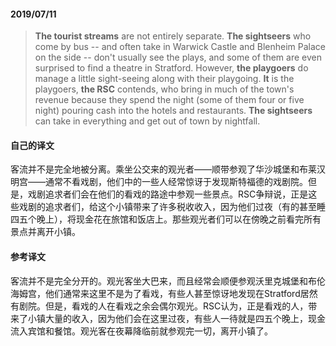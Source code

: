 #### 2019/07/11

>**The tourist streams** are not entirely separate. **The sightseers** who come by bus -- and often take in Warwick Castle and Blenheim Palace on the side -- don't usually see the plays, and some of them are even surprised to find a theatre in Stratford. However, **the playgoers** do manage a little sight-seeing along with their playgoing. **It** is the playgoers, **the RSC** contends, who bring in much of the town's revenue because they spend the night (some of them four or five night) pouring cash into the hotels and restaurants. **The sightseers** can take in everything and get out of town by nightfall.



#### 自己的译文

客流并不是完全地被分离。乘坐公交来的观光者——顺带参观了华沙城堡和布莱汉明宫——通常不看戏剧，他们中的一些人经常惊讶于发现斯特福德的戏剧院。但是，戏剧追求者们会在他们的看戏的路途中参观一些景点。RSC争辩说，正是这些戏剧的追求者们，给这个小镇带来了许多税收收入，因为他们过夜（有的甚至睡四五个晚上），将现金花在旅馆和饭店上。那些观光者们可以在傍晚之前看完所有景点并离开小镇。



#### 参考译文

客流并不是完全分开的。观光客坐大巴来，而且经常会顺便参观沃里克城堡和布伦海姆宫，他们通常来这里不是为了看戏，有些人甚至惊讶地发现在Stratford居然有剧院。但是，看戏的人在看戏之余会偶尔观光。RSC认为，正是看戏的人，带来了小镇大量的收入，因为他们会在这里过夜，有些人一待就是四五个晚上，现金流入宾馆和餐馆。观光客在夜幕降临前就参观完一切，离开小镇了。